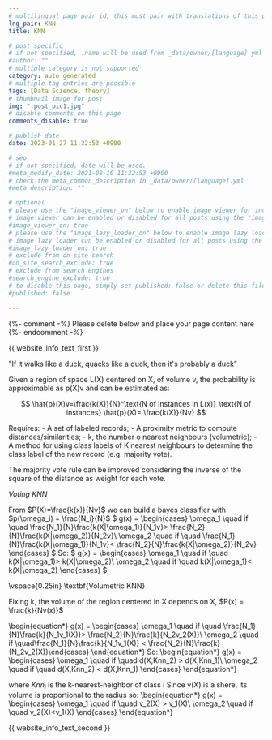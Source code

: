 ```yaml
---
# multilingual page pair id, this must pair with translations of this page. (This name must be unique)
lng_pair: KNN
title: KNN

# post specific
# if not specified, .name will be used from _data/owner/[language].yml
#author: ""
# multiple category is not supported
category: auto generated
# multiple tag entries are possible
tags: [Data Science, theory]
# thumbnail image for post
img: ":post_pic1.jpg"
# disable comments on this page
comments_disable: true

# publish date
date: 2023-01-27 11:32:53 +0900

# seo
# if not specified, date will be used.
#meta_modify_date: 2021-08-10 11:32:53 +0900
# check the meta_common_description in _data/owner/[language].yml
#meta_description: ""

# optional
# please use the "image_viewer_on" below to enable image viewer for individual pages or posts (_posts/ or [language]/_posts folders).
# image viewer can be enabled or disabled for all posts using the "image_viewer_posts: true" setting in _data/conf/main.yml.
#image_viewer_on: true
# please use the "image_lazy_loader_on" below to enable image lazy loader for individual pages or posts (_posts/ or [language]/_posts folders).
# image lazy loader can be enabled or disabled for all posts using the "image_lazy_loader_posts: true" setting in _data/conf/main.yml.
#image_lazy_loader_on: true
# exclude from on site search
#on_site_search_exclude: true
# exclude from search engines
#search_engine_exclude: true
# to disable this page, simply set published: false or delete this file
#published: false

---
```


{%- comment -%} Please delete below and place your page content here {%- endcomment -%}

<!-- outline-start -->

{{ website_info_text_first }}

"If it walks like a duck, quacks like a duck, then it's probably a duck"


Given a region of space L(X) centered on X, of volume v, the probability is approximable as p(X)v and can be estimated as:
<p style="text-align: center;">$$
\hat{p}(X)v=\frac{k(X)}{N}^\text{N of instances in L(x)}_\text{N of instances} \hat{p}(X)= \frac{k(X)}{Nv}
$$</p>
Requires:
- A set of labeled records;
- A proximity metric to compute distances/similarities;
- k, the number o nearest neighbours (volumetric);
- A method for using class labels of K nearest neighbours to determine the class label of the new record (e.g. majority vote).


The majority vote rule can be improved considering the inverse of the square of the distance as weight for each vote.

*Voting KNN*

From $P(X)=\frac{k(x)}{Nv}$ we can build a bayes classifier with $p(\omega_i) = \frac{N_i}{N}$
$
    g(x) = \begin{cases} \omega_1 \quad if \quad \frac{N_1}{N}\frac{k(X|\omega_1)}{N_1v}> \frac{N_2}{N}\frac{k(X|\omega_2)}{N_2v}\\ 
    \omega_2 \quad if \quad \frac{N_1}{N}\frac{k(X|\omega_1)}{N_1v}< \frac{N_2}{N}\frac{k(X|\omega_2)}{N_2v}  \end{cases}
$
So: 
$
    g(x) = \begin{cases} \omega_1 \quad if \quad k(X|\omega_1)> k(X|\omega_2)\\ 
    \omega_2 \quad if \quad k(X|\omega_1)< k(X|\omega_2)  \end{cases}
$

\vspace{0.25in}
\textbf{Volumetric KNN}

Fixing k, the volume of the region centered in X depends on X, $P(x) = \frac{k}{Nv(x)}$

\begin{equation*}
    g(x) = \begin{cases} \omega_1 \quad if \quad \frac{N_1}{N}\frac{k}{N_1v_1(X)}> \frac{N_2}{N}\frac{k}{N_2v_2(X)}\\ 
    \omega_2 \quad if \quad\frac{N_1}{N}\frac{k}{N_1v_1(X)} < \frac{N_2}{N}\frac{k}{N_2v_2(X)}\end{cases}
\end{equation*}
So:
\begin{equation*}
    g(x) = \begin{cases} \omega_1 \quad if \quad d(X,Knn_2) > d(X,Knn_1)\\ 
    \omega_2 \quad if \quad  d(X,Knn_2) < d(X,Knn_1)  \end{cases}
\end{equation*}

where $Knn_i$ is the k-nearest-neighbor of class i
Since v(X) is a shere, its volume is proportional to the radius so:
\begin{equation*}
    g(x) = \begin{cases} \omega_1 \quad if \quad v_2(X) > v_1(X)\\ 
    \omega_2 \quad if \quad v_2(X)<v_1(X)  \end{cases}
\end{equation*}


<!-- outline-end -->

{{ website_info_text_second }}
